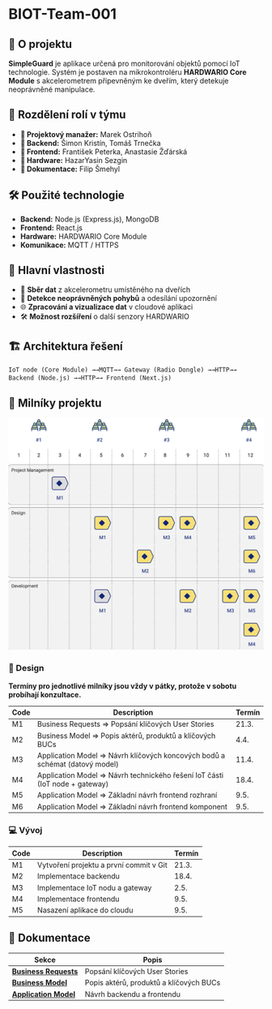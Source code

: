 # BIOT-Team-001

## 📌 O projektu

**SimpleGuard** je aplikace určená pro monitorování objektů pomocí IoT technologie. Systém je postaven na mikrokontroléru **HARDWARIO Core Module** s akcelerometrem připevněným ke dveřím, který detekuje neoprávněné manipulace.

## 👥 Rozdělení rolí v týmu

- **🔹 Projektový manažer:** Marek Ostrihoň  
- **🔹 Backend:** Šimon Kristín, Tomáš Trnečka  
- **🔹 Frontend:** František Peterka, Anastasie Žďárská
- **🔹 Hardware:** HazarYasin Sezgin  
- **🔹 Dokumentace:** Filip Šmehyl

## 🛠 Použité technologie

- **Backend:** Node.js (Express.js), MongoDB  
- **Frontend:** React.js  
- **Hardware:** HARDWARIO Core Module  
- **Komunikace:** MQTT / HTTPS  

## 🚀 Hlavní vlastnosti

- 📡 **Sběr dat** z akcelerometru umístěného na dveřích  
- 🔔 **Detekce neoprávněných pohybů** a odesílání upozornění  
- 🌐 **Zpracování a vizualizace dat** v cloudové aplikaci  
- 🛠 **Možnost rozšíření** o další senzory HARDWARIO  

## 🏗 Architektura řešení

```plaintext
IoT node (Core Module) →→MQTT→→ Gateway (Radio Dongle) →→HTTP→→ Backend (Node.js) →→HTTP→→ Frontend (Next.js)
```



## 📅 Milníky projektu

<div align="center">
 <img src="/BIOT.png" width="600px">
</div>

### 🎨 Design

**Termíny pro jednotlivé milníky jsou vždy v pátky, protože v sobotu probíhají konzultace.**

| **Code** | **Description** | **Termín** |
|----------|---------------------------------------------------------------|----------|
| M1       | Business Requests ⇒ Popsání klíčových User Stories             | 21.3.    |
| M2       | Business Model ⇒ Popis aktérů, produktů a klíčových BUCs       | 4.4.    |
| M3       | Application Model ⇒ Návrh klíčových koncových bodů a schémat (datový model) | 11.4.    |
| M4       | Application Model ⇒ Návrh technického řešení IoT části (IoT node + gateway) | 18.4.    |
| M5       | Application Model ⇒ Základní návrh frontend rozhraní           | 9.5.    |
| M6       | Application Model ⇒ Základní návrh frontend komponent          | 9.5.    |

### 💻 Vývoj

| **Code** | **Description** | **Termín** |
|----------|--------------------------------------------------|----------|
| M1       | Vytvoření projektu a první commit v Git         | 21.3.    |
| M2       | Implementace backendu                           | 18.4.    |
| M3       | Implementace IoT nodu a gateway                 | 2.5.    |
| M4       | Implementace frontendu                         | 9.5.    |
| M5       | Nasazení aplikace do cloudu                    | 9.5.    |


## 🔗 Dokumentace

| **Sekce**               | **Popis**                                       |
|-------------------------|------------------------------------------------|
| [**Business Requests**]([#business-requests](https://uuapp.plus4u.net/uu-managementkit-maing02/38744216cb324edca986789798259ba9/document?oid=67c7641212501e7e1b9ec04e&pageOid=67c7641b68cbf80542ebd682))   | Popsání klíčových User Stories                 |
| [**Business Model**]([#business-model](https://uuapp.plus4u.net/uu-managementkit-maing02/38744216cb324edca986789798259ba9/document?oid=67c74c4f12501e7e1b9e53bc&pageOid=67c74c5868cbf80542eb6b19))        | Popis aktérů, produktů a klíčových BUCs        |
| [**Application Model**]([#application-model](https://uuapp.plus4u.net/uu-managementkit-maing02/38744216cb324edca986789798259ba9/document?oid=67c74c4468cbf80542eb6987&pageOid=67c74c4b12501e7e1b9e533f))  | Návrh backendu a frontendu       |
